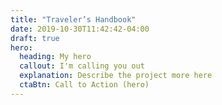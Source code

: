 ```yaml
---
title: "Traveler’s Handbook"
date: 2019-10-30T11:42:42-04:00
draft: true
hero:
  heading: My hero
  callout: I'm calling you out
  explanation: Describe the project more here
  ctaBtn: Call to Action (hero)
---
```

